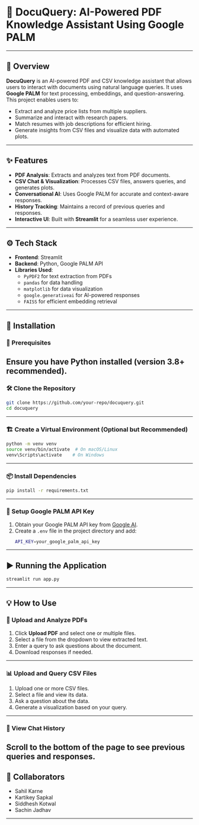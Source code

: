 # 🚀 DocuQuery: AI-Powered PDF Knowledge Assistant Using Google PALM
---

## 🌟 Overview
**DocuQuery** is an AI-powered PDF and CSV knowledge assistant that allows users to interact with documents using natural language queries. It uses **Google PALM** for text processing, embeddings, and question-answering. This project enables users to:

- Extract and analyze price lists from multiple suppliers.
- Summarize and interact with research papers.
- Match resumes with job descriptions for efficient hiring.
- Generate insights from CSV files and visualize data with automated plots.
---

## ✨ Features
- **PDF Analysis**: Extracts and analyzes text from PDF documents.
- **CSV Chat & Visualization**: Processes CSV files, answers queries, and generates plots.
- **Conversational AI**: Uses Google PALM for accurate and context-aware responses.
- **History Tracking**: Maintains a record of previous queries and responses.
- **Interactive UI**: Built with **Streamlit** for a seamless user experience.
---

## ⚙️ Tech Stack
- **Frontend**: Streamlit
- **Backend**: Python, Google PALM API
- **Libraries Used**:
  - `PyPDF2` for text extraction from PDFs
  - `pandas` for data handling
  - `matplotlib` for data visualization
  - `google.generativeai` for AI-powered responses
  - `FAISS` for efficient embedding retrieval
---

## 🔧 Installation

### 🔹 Prerequisites
Ensure you have Python installed (version 3.8+ recommended).
---

### 🛠️ Clone the Repository
```bash
git clone https://github.com/your-repo/docuquery.git
cd docuquery
```
---

### 🏗️ Create a Virtual Environment (Optional but Recommended)
```bash
python -m venv venv
source venv/bin/activate  # On macOS/Linux
venv\Scripts\activate    # On Windows
```
---

### 📦 Install Dependencies
```bash
pip install -r requirements.txt
```
---

### 🔑 Setup Google PALM API Key
1. Obtain your Google PALM API key from [Google AI](https://ai.google.dev/).
2. Create a `.env` file in the project directory and add:
   ```bash
   API_KEY=your_google_palm_api_key
   ```
---

## ▶️ Running the Application
```bash
streamlit run app.py
```
---

## 💡 How to Use

### 📄 Upload and Analyze PDFs
1. Click **Upload PDF** and select one or multiple files.
2. Select a file from the dropdown to view extracted text.
3. Enter a query to ask questions about the document.
4. Download responses if needed.
---

### 📊 Upload and Query CSV Files
1. Upload one or more CSV files.
2. Select a file and view its data.
3. Ask a question about the data.
4. Generate a visualization based on your query.
---

### 📝 View Chat History
Scroll to the bottom of the page to see previous queries and responses.
---

## 👥 Collaborators
- Sahil Karne
- Kartikey Sapkal
- Siddhesh Kotwal
- Sachin Jadhav
---